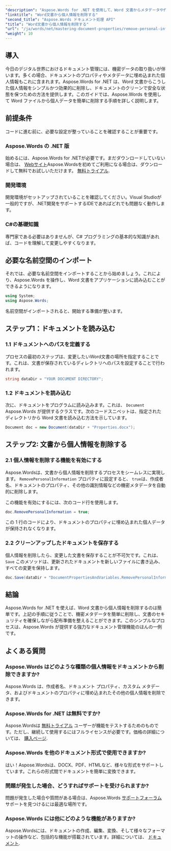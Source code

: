 ```yaml
---
"description": "Aspose.Words for .NET を使用して、Word 文書からメタデータや作成者の詳細などの個人情報を削除する方法を学習します。"
"linktitle": "Word文書から個人情報を削除する"
"second_title": "Aspose.Words ドキュメント処理 API"
"title": "Word文書から個人情報を削除する"
"url": "/ja/words/net/mastering-document-properties/remove-personal-information-word-document/"
"weight": 10
---
```


## 導入

今日のデジタル世界におけるドキュメント管理には、機密データの取り扱いが伴います。多くの場合、ドキュメントのプロパティやメタデータに埋め込まれた個人情報もこれに含まれます。Aspose.Words for .NET は、Word 文書からこうした個人情報をシンプルかつ効果的に削除し、ドキュメントのクリーンで安全な状態を保つための方法を提供します。このガイドでは、Aspose.Words を使用して Word ファイルから個人データを簡単に削除する手順を詳しく説明します。

## 前提条件

コードに進む前に、必要な設定が整っていることを確認することが重要です。

### Aspose.Words の .NET 版

始めるには、Aspose.Words for .NETが必要です。まだダウンロードしていない場合は、 [Webサイト](https://releases.aspose.com/words/net/)Aspose.Wordsを初めてご利用になる場合は、ダウンロードして無料でお試しいただけます。 [無料トライアル](https://releases。aspose.com/).

### 開発環境

開発環境がセットアップされていることを確認してください。Visual Studioが一般的ですが、.NET開発をサポートするIDEであればどれでも問題なく動作します。

### C#の基礎知識

専門家である必要はありませんが、C# プログラミングの基本的な知識があれば、コードを理解して変更しやすくなります。

## 必要な名前空間のインポート

それでは、必要な名前空間をインポートすることから始めましょう。これにより、Aspose.Words を操作し、Word 文書をアプリケーションに読み込むことができるようになります。

```csharp
using System;
using Aspose.Words;
```

名前空間がインポートされると、開始する準備が整います。

## ステップ1：ドキュメントを読み込む

### 1.1 ドキュメントへのパスを定義する

プロセスの最初のステップは、変更したいWord文書の場所を指定することです。これは、文書が保存されているディレクトリへのパスを設定することで行われます。

```csharp
string dataDir = "YOUR DOCUMENT DIRECTORY";
```

### 1.2 ドキュメントを読み込む

次に、ドキュメントをプログラムに読み込みます。これは、 `Document` Aspose.Words が提供するクラスです。次のコードスニペットは、指定されたディレクトリから Word 文書を読み込む方法を示しています。

```csharp
Document doc = new Document(dataDir + "Properties.docx");
```

## ステップ2: 文書から個人情報を削除する

### 2.1 個人情報を削除する機能を有効にする

Aspose.Wordsは、文書から個人情報を削除するプロセスをシームレスに実現します。 `RemovePersonalInformation` プロパティに設定すると、 `true`は、作成者名、ドキュメントのプロパティ、その他の識別情報などの機密メタデータを自動的に削除します。

この機能を有効にするには、次のコード行を使用します。

```csharp
doc.RemovePersonalInformation = true;
```

この 1 行のコードにより、ドキュメントのプロパティに埋め込まれた個人データが保持されなくなります。

### 2.2 クリーンアップしたドキュメントを保存する

個人情報を削除したら、変更した文書を保存することが不可欠です。これは、 `Save` このメソッドは、更新されたドキュメントを新しいファイルに書き込み、すべての変更を保持します。

```csharp
doc.Save(dataDir + "DocumentPropertiesAndVariables.RemovePersonalInformation.docx");
```

## 結論

Aspose.Words for .NET を使えば、Word 文書から個人情報を削除するのは簡単です。上記の手順に従うことで、機密メタデータを簡単に削除し、文書のセキュリティを確保しながら配布準備を整えることができます。このシンプルなプロセスは、Aspose.Words が提供する強力なドキュメント管理機能のほんの一例です。

## よくある質問

### Aspose.Words はどのような種類の個人情報をドキュメントから削除できますか?

Aspose.Words は、作成者名、ドキュメント プロパティ、カスタム メタデータ、およびドキュメントのプロパティに埋め込まれたその他の個人情報を削除できます。

### Aspose.Words for .NET は無料ですか?

Aspose.Wordsは [無料トライアル](https://releases.aspose.com/) ユーザーが機能をテストするためのものです。ただし、継続して使用するにはフルライセンスが必要です。価格の詳細については、 [購入ページ](https://purchase。aspose.com/buy).

### Aspose.Words を他のドキュメント形式で使用できますか?

はい！Aspose.Wordsは、DOCX、PDF、HTMLなど、様々な形式をサポートしています。これらの形式間でドキュメントを簡単に変換できます。

### 問題が発生した場合、どうすればサポートを受けられますか?

問題が発生した場合や質問がある場合は、Aspose.Words [サポートフォーラム](https://forum.aspose.com/c/words/8) サポートを見つけるには最適な場所です。

### Aspose.Words には他にどのような機能がありますか?

Aspose.Wordsには、ドキュメントの作成、編集、変換、そして様々なフォーマットの操作など、包括的な機能が搭載されています。詳細については、 [ドキュメント](https://reference。aspose.com/words/net/).